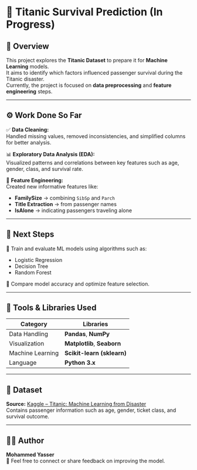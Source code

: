 # 🚢 Titanic Survival Prediction (In Progress)

## 🧠 Overview  
This project explores the **Titanic Dataset** to prepare it for **Machine Learning** models.  
It aims to identify which factors influenced passenger survival during the Titanic disaster.  
Currently, the project is focused on **data preprocessing** and **feature engineering** steps.

---

## ⚙️ Work Done So Far  
✅ **Data Cleaning:**  
Handled missing values, removed inconsistencies, and simplified columns for better analysis.  

📊 **Exploratory Data Analysis (EDA):**  
Visualized patterns and correlations between key features such as age, gender, class, and survival rate.  

🧩 **Feature Engineering:**  
Created new informative features like:
- **FamilySize** → combining `SibSp` and `Parch`  
- **Title Extraction** → from passenger names  
- **IsAlone** → indicating passengers traveling alone  

---

## 🚀 Next Steps  
🔹 Train and evaluate ML models using algorithms such as:  
- Logistic Regression  
- Decision Tree  
- Random Forest  

🔹 Compare model accuracy and optimize feature selection.

---

## 🧰 Tools & Libraries Used  
| Category | Libraries |
|-----------|------------|
| Data Handling | **Pandas**, **NumPy** |
| Visualization | **Matplotlib**, **Seaborn** |
| Machine Learning | **Scikit-learn (sklearn)** |
| Language | **Python 3.x** |

---

## 📂 Dataset  
**Source:** [Kaggle – Titanic: Machine Learning from Disaster](https://www.kaggle.com/c/titanic)  
Contains passenger information such as age, gender, ticket class, and survival outcome.

---

## 👨‍💻 Author  
**Mohammed Yasser**  
📧 Feel free to connect or share feedback on improving the model.
